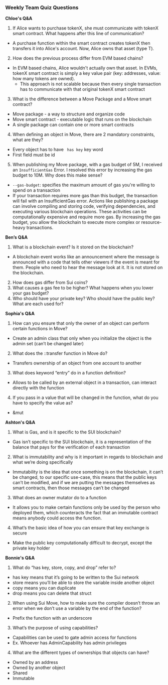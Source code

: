 ### Weekly Team Quiz Questions

**Chloe's Q&A**
1. If Alice wants to purchase tokenX, she must communicate with tokenX smart contract. What happens after this line of communication?
* A purchase function within the smart contract creates tokenX then transfers it into Alice's account. Now, Alice owns that asset (type T). 
2. How does the previous process differ from EVM based chains?
* In EVM based chains, Alice wouldn't actually own that asset. In EVMs, tokenX smart contract is simply a key value pair (key: addresses, value: how many tokens are owned). 
  * This approach is not scalable because then every single transaction has to communicate with that original tokenX smart contract
3. What is the difference between a Move Package and a Move smart contract?
* Move package - a way to structure and organize code
* Move smart contract - executable logic that runs on the blockchain
* A single package can contain one or more smart contracts
4. When defining an object in Move, there are 2 mandatory constraints, what are they?
* Every object has to have ``` has key``` key word
* First field must be id
5. When publishing my Move package, with a gas budget of 5M, I received an ```InsufficientGas``` Error. I resolved this error by increasing the gas budget to 10M. Why does this make sense?
* ```--gas-budget```: specifies the maximum amount of gas you're willing to spend on a transaction
* If your transaction requires more gas than this budget, the transaction will fail with an InsufficientGas error. Actions like publishing a package can involve compiling and storing code, verifying dependencies, and executing various blockchain operations. These activities can be computationally expensive and require more gas. By increasing the gas budget, you allow the blockchain to execute more complex or resource-heavy transactions.

**Ben’s Q&A**
1. What is a blockchain event? Is it stored on the blockchain?
* A blockchain event works like an announcement where the message is announced with a code that tells other viewers if the event is meant for them. People who need to hear the message look at it. It is not stored on the blockchain.
2. How does gas differ from Sui coins?
3. What causes a gas fee to be higher? What happens when you lower your gas budget?
4. Who should have your private key? Who should have the public key? What are each used for?

**Sophia's Q&A**
1. How can you ensure that only the owner of an object can perform certain functions in Move?
  * Create an admin class that only when you initialize the object is the admin set (can’t be changed later)
2. What does the ::transfer function in Move do? 
  * Transfers ownership of an object from one account to another
3. What does keyword “entry” do in a function definition?
  * Allows to be called by an external object in a transaction, can interact directly with the function
4. If you pass in a value that will be changed in the function, what do you have to specify the value as?
  * &mut

**Ashton's Q&A**
1. What is Gas, and is it specific to the SUI blockchain?
  * Gas isn’t specific to the SUI blockchain, it is a representation of the balance that pays for the verification of each transaction
2. What is immutability and why is it important in regards to blockchain and what we’re doing specifically
  * Immutability is the idea that once something is on the blockchain, it can’t be changed, to our specific use-case, this means that the public keys can’t be modified, and if we are putting the messages themselves as smart contracts, then those messages can’t be changed
3. What does an owner mutator do to a function
  * It allows you to make certain functions only be used by the person who deployed them, which counteracts the fact that an immutable contract means anybody could access the function.
4. What’s the basic idea of how you can ensure that key exchange is secure
  * Make the public key computationally difficult to decrypt, except the private key holder

**Bonnie's Q&A**
1. What do “has key, store, copy, and drop” refer to?
  * has key means that it’s going to be written to the Sui network
  * store means you’ll be able to store the variable inside another object
  * copy means you can duplicate
  * drop means you can delete that struct
2. When using Sui Move, how to make sure the compiler doesn’t throw an error when we don’t use a variable by the end of the function?
  * Prefix the function with an underscore
3. What’s the purpose of using capabilities?
  * Capabilities can be used to gate admin access for functions
  * Ex. Whoever has AdminCapability has admin privileges
4. What are the different types of ownerships that objects can have?
  * Owned by an address
  * Owned by another object
  * Shared
  * Immutable


